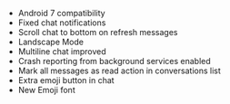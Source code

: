 * Android 7 compatibility
* Fixed chat notifications
* Scroll chat to bottom on refresh messages
* Landscape Mode
* Multiline chat improved
* Crash reporting from background services enabled
* Mark all messages as read action in conversations list
* Extra emoji button in chat
* New Emoji font
